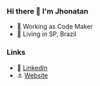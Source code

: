 ### Hi there 👋 I'm Jhonatan

- :hammer: Working as Code Maker
- :satellite: Living in SP, Brazil

### Links

- :doughnut: [LinkedIn](https://www.linkedin.com/in/jhonatansilva/)
- :anchor: [Website](https://jhonyl.com/)


<!--
**jhonyskywalker/jhonyskywalker** is a ✨ _special_ ✨ repository because its `README.md` (this file) appears on your GitHub profile.

Here are some ideas to get you started:

- 🔭 I’m currently working on ...
- 🌱 I’m currently learning ...
- 👯 I’m looking to collaborate on ...
- 🤔 I’m looking for help with ...
- 💬 Ask me about ...
- 📫 How to reach me: ...
- 😄 Pronouns: ...
- ⚡ Fun fact: ...
-->
